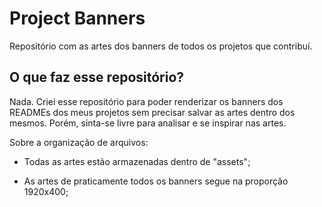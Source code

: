 # Project Banners

Repositório com as artes dos banners de todos os projetos que contribuí.

## O que faz esse repositório?

Nada. Criei esse repositório para poder renderizar os banners dos READMEs dos meus projetos sem precisar salvar as artes dentro dos mesmos. Porém, sinta-se livre para analisar e se inspirar nas artes.

Sobre a organização de arquivos:

- Todas as artes estão armazenadas dentro de "assets";

- As artes de praticamente todos os banners segue na proporção 1920x400;
